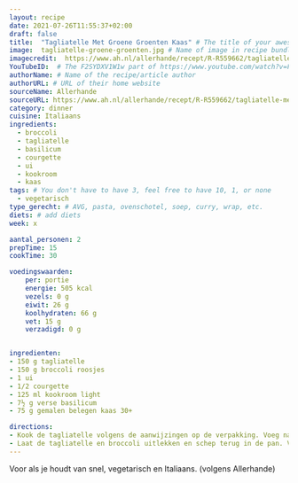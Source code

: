 ```yaml
---
layout: recipe
date: 2021-07-26T11:55:37+02:00
draft: false
title:  "Tagliatelle Met Groene Groenten Kaas" # The title of your awesome recipe
image:  tagliatelle-groene-groenten.jpg # Name of image in recipe bundle
imagecredit:  https://www.ah.nl/allerhande/recept/R-R559662/tagliatelle-met-groene-groenten-en-kaas
YouTubeID:  # The F2SYDXV1W1w part of https://www.youtube.com/watch?v=F2SYDXV1W1w
authorName: # Name of the recipe/article author
authorURL: # URL of their home website
sourceName: Allerhande
sourceURL: https://www.ah.nl/allerhande/recept/R-R559662/tagliatelle-met-groene-groenten-en-kaas
category: dinner
cuisine: Italiaans
ingredients:
  - broccoli
  - tagliatelle
  - basilicum
  - courgette
  - ui
  - kookroom
  - kaas 
tags: # You don't have to have 3, feel free to have 10, 1, or none
  - vegetarisch
type_gerecht: # AVG, pasta, ovenschotel, soep, curry, wrap, etc.
diets: # add diets
week: x

aantal_personen: 2
prepTime: 15
cookTime: 30

voedingswaarden:
    per: portie
    energie: 505 kcal
    vezels: 0 g
    eiwit: 26 g
    koolhydraten: 66 g
    vet: 15 g
    verzadigd: 0 g


ingredienten:
- 150 g tagliatelle
- 150 g broccoli roosjes
- 1 ui
- 1/2 courgette
- 125 ml kookroom light
- 7½ g verse basilicum
- 75 g gemalen belegen kaas 30+

directions:
- Kook de tagliatelle volgens de aanwijzingen op de verpakking. Voeg na 6 min. de broccoli toe. Snijd de ui in partjes. Verhit ondertussen de olie in een koekenpan en fruit de ui goudbruin.
- Laat de tagliatelle en broccoli uitlekken en schep terug in de pan. Voeg de kookroom, ui en courgette toe en breng aan de kook. Snijd de grote blaadjes van de basilicum in repen. Schep als laastst de basilicum en kaas door de pasta. Serveer in kommen of diepe borden.
---
```


Voor als je houdt van snel, vegetarisch en Italiaans. (volgens Allerhande)
